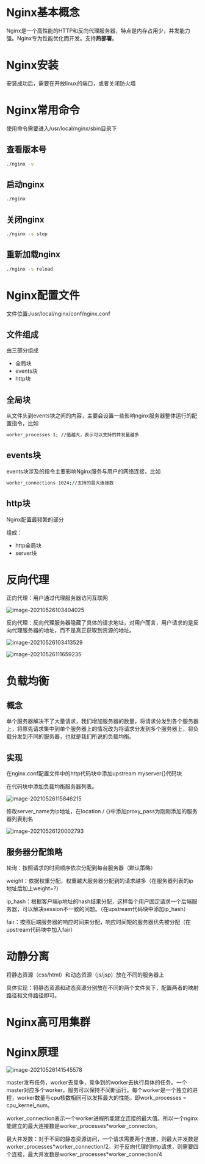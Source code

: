 # Nginx基本概念

Nginx是一个高性能的HTTP和反向代理服务器，特点是内存占用少，并发能力强。Nginx专为性能优化而开发。支持**热部署**。

# Nginx安装

安装成功后，需要在开放linux的端口，或者关闭防火墙

# Nginx常用命令

使用命令需要进入/usr/local/nginx/sbin目录下

## 查看版本号

```sh
./nginx -v
```

## 启动nginx

```sh
./nginx
```

## 关闭nginx

```sh
./nginx -s stop
```

## 重新加载nginx

```sh
./nginx -s reload
```



# Nginx配置文件

文件位置:/usr/local/nginx/conf/nginx.conf

##  文件组成

由三部分组成

- 全局块
- events块
- http块

## 全局块

从文件头到events块之间的内容，主要会设置一些影响nginx服务器整体运行的配置指令，比如

```sh
worker_processes 1; //值越大，表示可以支持的并发量越多
```

## events块

events块涉及的指令主要影响Nginx服务与用户的网络连接，比如

```sh
worker_connections 1024;//支持的最大连接数
```

## http块

Nginx配置最频繁的部分

组成：

- http全局块
- server块

# 反向代理

正向代理：用户通过代理服务器访问互联网

![image-20210526103404025](.\images\image-20210526103404025.png)

反向代理：反向代理服务器隐藏了具体的请求地址，对用户而言，用户请求的是反向代理服务器的地址，而不是真正获取到资源的地址。

![image-20210526103413529](.\images\image-20210526103413529.png)

![image-20210526111659235](.\images\image-20210526111659235.png)



# 负载均衡

## 概念

单个服务器解决不了大量请求，我们增加服务器的数量，将请求分发到各个服务器上，将原先请求集中到单个服务器上的情况改为将请求分发到多个服务器上，将负载分发到不同的服务器，也就是我们所说的负载均衡。

## 实现

在nginx.conf配置文件中的http代码块中添加upstream myserver{}代码块

在代码块中添加负载均衡服务器列表。

![image-20210526115846215](.\images\image-20210526115846215.png)

修改server_name为ip地址，在location / {}中添加proxy_pass为刚刚添加的服务器列表别名

![image-20210526120002793](.\images\image-20210526120002793.png)

## 服务器分配策略

轮询：按照请求的时间顺序依次分配到每台服务器（默认策略）

weight：依据权重分配，权重越大服务器分配到的请求越多（在服务器列表的ip地址后加上weight=?）

ip_hash：根据客户端ip地址的hash结果分配，这样每个用户固定请求一个后端服务器，可以解决session不一致的问题。（在upstream代码块中添加ip_hash）

fair：按照后端服务器的响应时间来分配，响应时间短的服务器优先被分配（在upstream代码块中加入fair）

# 动静分离

将静态资源（css/html）和动态资源（js/jsp）放在不同的服务器上

具体实现：将静态资源和动态资源分别放在不同的两个文件夹下，配置两者的映射路径和文件路径即可。

# Nginx高可用集群

# Nginx原理

![image-20210526141545578](.\images\image-20210526141545578.png)

master发布任务，worker去竞争，竞争到的worker去执行具体的任务。一个master对应多个worker，服务可以保持不间断运行。每个worker是一个独立的进程，worker数量与cpu核数相同可以发挥最大的性能。即work_processes = cpu_kernel_num。

worker_connection表示一个worker进程所能建立连接的最大值。所以一个nginx能建立的最大连接数是worker_processes*worker_connecton。

最大并发数：对于不同的静态资源访问，一个请求需要两个连接，则最大并发数是worker_processes*worker_connection/2。对于反向代理的http请求，则需要四个连接，最大并发数是worker_processes\*worker_connection/4